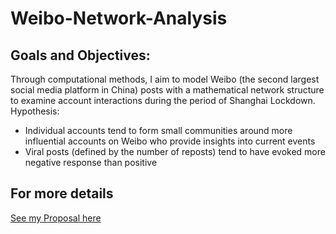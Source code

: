 # Weibo-Network-Analysis

## Goals and Objectives:
Through computational methods, I aim to model Weibo (the second largest social media platform in China) posts with a mathematical network structure to examine account interactions during the period of Shanghai Lockdown. 
Hypothesis: 
* Individual accounts tend to form small communities around more influential accounts on Weibo who provide insights into current events
* Viral posts (defined by the number of reposts) tend to have evoked more negative response than positive

## For more details

[See my Proposal here]([https://link-url-here.org](https://docs.google.com/document/d/1_xEOMF1aNBI0XEZ9kS87kxECMURU6AnXk7oRz_tRjT8/edit?usp=sharing))
